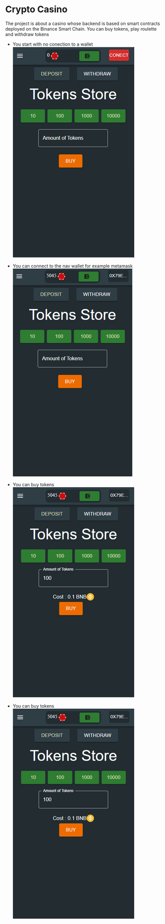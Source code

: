 # Crypto Casino

The project is about a casino whose backend is based on smart contracts deployed on the Binance Smart Chain. You can buy tokens, play roulette and withdraw tokens

* You start with no conection to a wallet
    ![noConection](./UsageImages/NoLog.png)

* You can connect to the nav wallet for example metamask
    ![log](./UsageImages/Log.png)

* You can buy tokens
    ![toBuy](./UsageImages/ToBuy.png)

* You can buy tokens
    ![toBuy](./UsageImages/ToBuy.png)
